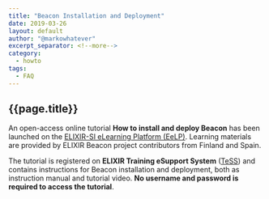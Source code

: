 ```yaml
---
title: "Beacon Installation and Deployment" 
date: 2019-03-26
layout: default
author: "@markowhatever"
excerpt_separator: <!--more-->
category:
  - howto
tags:
  - FAQ
---
```


## {{page.title}}

An open-access online tutorial **How to install and deploy Beacon** has been launched on the [ELIXIR-SI eLearning Platform (EeLP)](https://elixir.mf.uni-lj.si/course/view.php?id=35).  Learning materials are provided by ELIXIR Beacon project contributors from Finland and Spain.

The tutorial is registered on **ELIXIR Training eSupport System** ([TeSS](https://tess.elixir-europe.org/materials/how-to-install-and-deploy-beacon)) and contains instructions for Beacon installation and deployment, both as instruction manual and tutorial video. **No username and password is required to access the tutorial**.
